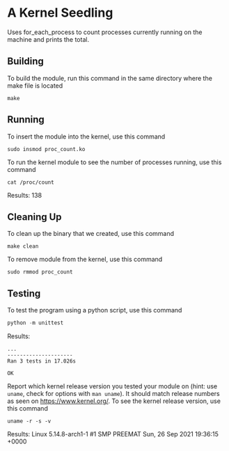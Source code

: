 # A Kernel Seedling
Uses for_each_process to count processes currently running on the machine and prints the total.

## Building
To build the module, run this command in the same directory where the make file is located 
```shell
make
```

## Running
To insert the module into the kernel, use this command
```shell
sudo insmod proc_count.ko
```
To run the kernel module to see the number of processes running, use this command
```shell
cat /proc/count
```
Results:
138

## Cleaning Up
To clean up the binary that we created, use this command
```shell
make clean
```
To remove module from the kernel, use this command
```shell
sudo rmmod proc_count
```

## Testing
To test the program using a python script, use this command
```python
python -m unittest
```
Results:
```
...
---------------------
Ran 3 tests in 17.026s

OK
```

Report which kernel release version you tested your module on
(hint: use `uname`, check for options with `man uname`).
It should match release numbers as seen on https://www.kernel.org/.
To see the kernel release version, use this command 
```shell
uname -r -s -v
```
Results:
Linux 5.14.8-arch1-1 #1 SMP PREEMAT Sun, 26 Sep 2021 19:36:15 +0000
